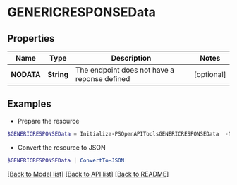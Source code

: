 # GENERICRESPONSEData
## Properties

Name | Type | Description | Notes
------------ | ------------- | ------------- | -------------
**NODATA** | **String** | The endpoint does not have a reponse defined | [optional] 

## Examples

- Prepare the resource
```powershell
$GENERICRESPONSEData = Initialize-PSOpenAPIToolsGENERICRESPONSEData  -NODATA Please add a ResponseObject on the endpoint!
```

- Convert the resource to JSON
```powershell
$GENERICRESPONSEData | ConvertTo-JSON
```

[[Back to Model list]](../README.md#documentation-for-models) [[Back to API list]](../README.md#documentation-for-api-endpoints) [[Back to README]](../README.md)

